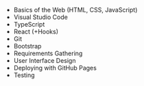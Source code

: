 * Basics of the Web (HTML, CSS, JavaScript)
* Visual Studio Code
* TypeScript
* React (+Hooks)
* Git
* Bootstrap
* Requirements Gathering
* User Interface Design
* Deploying with GitHub Pages
* Testing
